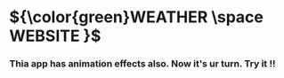 # ${\color{green}WEATHER \space WEBSITE }$
### Thia app has animation effects also. Now it's ur turn. Try it !!
